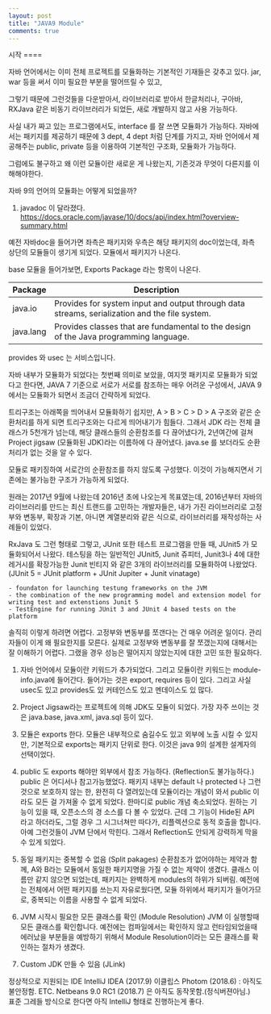 ```yaml
---
layout: post
title: "JAVA9 Module"
comments: true
---
```


시작 ====

자바 언어에서는 이미 전체 프로젝트를 모듈화하는 기본적인 기재들은 갖추고 있다.
jar, war 등을 써서 이미 필요한 부분을 떨어뜨릴 수 있고,

그렇기 때문에 그런것들을 다운받아서, 라이브러리로 받아서 한글처리나,
구아바, RXJava 같은 비동기 라이브러리가 되었든, 새로 개발하지 않고 사용 가능하다.

사실 내가 짜고 있는 프로그램에서도, interface 를 잘 쓰면 모듈화가 가능하다.
자바에서는 패키지를 제공하기 때문에 3 dept, 4 dept 처럼 단계를 가지고,
자바 언어에서 제공해주는 public, private 등을 이용하여 기본적인 구조화, 모듈화가 가능하다.

그럼에도 불구하고 왜 이런 모듈이란 새로운 게 나왔는지, 기존것과 무엇이 다른지를 이해해야한다.

자바 9의 언어의 모듈화는 어떻게 되었을까?

1. javadoc 이 달라졌다.
https://docs.oracle.com/javase/10/docs/api/index.html?overview-summary.html

예전 자바doc을 들어가면 좌측은 패키지와 우측은 해당 패키지의 doc이었는데, 좌측 상단의 모듈들이 생기게 되었다.
모듈에서 패키지가 나온다.

base 모듈을 들어가보면,
Exports Package 라는 항목이 나온다.

| Package |Description |
| ---- | ---- |
| java.io | Provides for system input and output through data streams, serialization and the file system.|
| java.lang | Provides classes that are fundamental to the design of the Java programming language.|

provides 와 usec 는 서비스입니다.

자바 내부가 모듈화가 되었다는 첫번째 의미로 보았을, 여지껏 패키지로 모듈화가 되었다고 한다면,
JAVA 7 기준으로 서로가 서로를 참조하는 매우 어려운 구성에서,
JAVA 9 에서는 모듈화가 되면서 조금더 간략하게 되었다.

트리구조는 아래쪽을 띄어내서 모듈화하기 쉽지만,
A > B > C > D > A 구조와 같은 순환처리를 하게 되면 트리구조와는 다르게 띄어내기가 힘들다.
그래서 JDK 라는 전체 클래스가 5천개가 넘는데, 해당 클래스들의 순환참조를 다 끊어냈다가,
2년여간에 걸쳐 Project jigsaw (모듈화된 JDK)라는 이름하에 다 끊어냈다.
java.se 를 보더라도 순환처리가 없는 것을 알 수 있다.

모듈로 패키징하여 서로간의 순환참조를 하지 않도록 구성했다.
이것이 가능해지면서 기존에는 불가능한 구조가 가능하게 되었다.

원래는 2017년 9월에 나왔는데 2016년 초에 나오는게 목표였는데, 2016년부터 자바의 라이브러리를 만드는 최신 트랜드를 고민하는 개발자들은,
내가 가진 라이브러리로 고정부와 변동부, 확장과 기본, 아니면 계열분리와 같은 식으로,
라이브러리를 재작성하는 사례들이 있었다.

RxJava 도 그런 형태로 그렇고,
JUnit 또한 테스트 프로그램을 만들 때, JUnit5 가 모듈화되어서 나왔다.
테스팅을 하는 일반적인 JUnit5, Junit 쥬피터, Junit3나 4에 대한 레거시를 확장가능한 Junit 빈티지 와 같은 3개의 라이브러리를 모듈화하여 나왔었다.
(JUnit 5 = JUnit platform + JUnit Jupiter + Junit vinatage)

```
- foundaton for launching testung frameworks on the JVM
- the combination of the new programming model and extension model for writing test and extenstions Junit 5
- TestEngine for running JUnit 3 and JUnit 4 based tests on the platform
```

솔직히 이렇게 하려면 어렵다. 고정부와 변동부를 쪼갠다는 건 매우 어려운 일이다.
관리자들이 이게 왜 필요한지를 모른다. 실제로 고정부와 변동부를 잘 쪼갰는지에 대해서는
잘 이해하기 어렵다. 그랬을 경우 성능은 떨어지지 않았는지에 대한 고민 또한 필요하다.



1. 자바 언어에서 모듈이란 키워드가 추가되었다.
그리고 모듈이란 키워드는 module-info.java에 들어간다.
들어가는 것은 export, requires 등이 있다.
그리고 사실 usec도 있고 provides도 있 커테인스도 있고 멘데이스도 있 많다.

2. Project Jigsaw라는 프로젝트에 의해 JDK도 모듈이 되었다.
가장 자주 쓰이는 것은 java.base, java.xml, java.sql 등이 있다.

3. 모듈은 exports 한다.
모듈은 내부적으로 숨길수도 있고 외부에 노출 시킬 수 있지만, 기본적으로 exports는 패키지 단위로 한다.
이것은 java 9의 설계한 설계자의 선택이었다.

4. public 도 exports 해야만 외부에서 참조 가능하다. (Reflection도 불가능하다.)
public 은 어디서나 참고가능했었다.
패키지 내부는 default 나 protected 나 그런것으로 보호하지 않는 한,
완전히 다 열려있는데 모듈이라는 개념이 와서 public 이라도 모든 걸 가져올 수 없게 되었다.
한마디로 public 개념 축소되었다.
원하는 기능이 있을 때, 오픈소스의 경 소스를 다 볼 수 있었다.
근데 그 기능이 Hide된 API 라고 하더라도, 그럴 경우 그 시그너쳐만 따다가,
리플렉션으로 동적 호출을 합니다.
아예 그런것들이 JVM 단에서 막힌다.
그래서 Reflection도 안되게 강력하게 막을 수 있게 되었다.


5. 동일 패키지는 중복할 수 없음 (Split pakages)
순환참조가 없어야하는 제약과 함께,
A와 B라는 모듈에서 동일한 패키지명을 가질 수 없는 제약이 생겼다.
클래스 이름만 같지 않으면 되었는데, 패키지는 완벽하게 modules의 하위가 되버림.
예전에는 전체에서 어떤 패키지를 쓰는지 자유로웠다면,
모듈 하위에서 패키지가 들어가므로, 중복되는 이름을 사용할 수 없게 되었다.

6. JVM 시작시 필요한 모든 클래스를 확인 (Module Resolution)
JVM 이 실행할때 모든 클래스를 확인합니다.
예전에는 컴파일에서는 확인하지 않고 런타임되었을때 에러났을 부분들을 예방하기 위해서 Module Resolution이라는 모든 클래스를 확인하는 절차가 생겼다.

7. Custom JDK 만들 수 있음 (JLink)


정상적으로 지원되는 IDE
IntelliJ IDEA (2017.9)
이클립스 Photom (2018.6) : 아직도 불안정함.
ETC. Netbeans 9.0 RC1 (2018.7) 은 아직도 동작못함.(정식버젼아님.)  
표준 그레들 방식으로 한다면 아직 IntelliJ 형태로 진행하는게 좋다.
